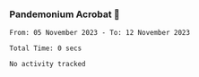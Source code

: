 ### Pandemonium Acrobat 🤸

<!--START_SECTION:waka-->

```all_time
From: 05 November 2023 - To: 12 November 2023

Total Time: 0 secs

No activity tracked
```

<!--END_SECTION:waka-->
